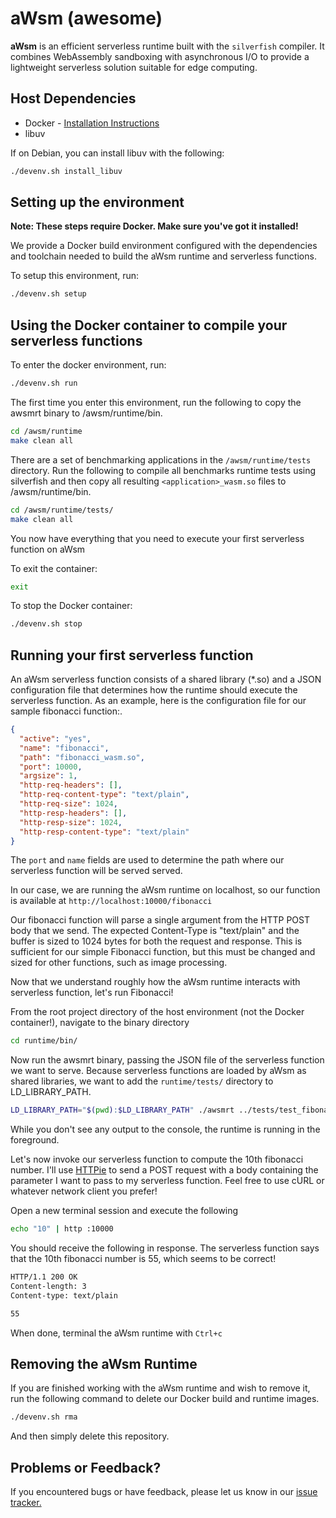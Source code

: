 # aWsm (awesome)

**aWsm** is an efficient serverless runtime built with the `silverfish` compiler. It combines WebAssembly sandboxing with asynchronous I/O to provide a lightweight serverless solution suitable for edge computing.

## Host Dependencies

- Docker - [Installation Instructions](https://docs.docker.com/install/)
- libuv

If on Debian, you can install libuv with the following:

```bash
./devenv.sh install_libuv
```

## Setting up the environment

**Note: These steps require Docker. Make sure you've got it installed!**

We provide a Docker build environment configured with the dependencies and toolchain needed to build the aWsm runtime and serverless functions.

To setup this environment, run:

```bash
./devenv.sh setup
```

## Using the Docker container to compile your serverless functions

To enter the docker environment, run:

```bash
./devenv.sh run
```

The first time you enter this environment, run the following to copy the awsmrt binary to /awsm/runtime/bin.

```bash
cd /awsm/runtime
make clean all
```

There are a set of benchmarking applications in the `/awsm/runtime/tests` directory. Run the following to compile all benchmarks runtime tests using silverfish and then copy all resulting `<application>_wasm.so` files to /awsm/runtime/bin.

```bash
cd /awsm/runtime/tests/
make clean all
```

You now have everything that you need to execute your first serverless function on aWsm

To exit the container:

```bash
exit
```

To stop the Docker container:

```bash
./devenv.sh stop
```

## Running your first serverless function

An aWsm serverless function consists of a shared library (*.so) and a JSON configuration file that determines how the runtime should execute the serverless function. As an example, here is the configuration file for our sample fibonacci function:. 

```json
{
  "active": "yes",
  "name": "fibonacci",
  "path": "fibonacci_wasm.so",
  "port": 10000,
  "argsize": 1,
  "http-req-headers": [],
  "http-req-content-type": "text/plain",
  "http-req-size": 1024,
  "http-resp-headers": [],
  "http-resp-size": 1024,
  "http-resp-content-type": "text/plain"
}
```

The `port` and `name` fields are used to determine the path where our serverless function will be served served. 

In our case, we are running the aWsm runtime on localhost, so our function is available at `http://localhost:10000/fibonacci`

Our fibonacci function will parse a single argument from the HTTP POST body that we send. The expected Content-Type  is "text/plain" and the buffer is sized to 1024 bytes for both the request and response. This is sufficient for our simple Fibonacci function, but this must be changed and sized for other functions, such as image processing.

Now that we understand roughly how the aWsm runtime interacts with serverless function, let's run Fibonacci!

From the root project directory of the host environment (not the Docker container!), navigate to the binary directory

```bash
cd runtime/bin/
```

Now run the awsmrt binary, passing the JSON file of the serverless function we want to serve. Because serverless functions are loaded by aWsm as shared libraries, we want to add the `runtime/tests/` directory to LD_LIBRARY_PATH.

```bash
LD_LIBRARY_PATH="$(pwd):$LD_LIBRARY_PATH" ./awsmrt ../tests/test_fibonacci.json
```

While you don't see any output to the console, the runtime is running in the foreground.

Let's now invoke our serverless function to compute the 10th fibonacci number. I'll use [HTTPie](https://httpie.org/) to send a POST request with a body containing the parameter I want to pass to my serverless function. Feel free to use cURL or whatever network client you prefer!

Open a new terminal session and execute the following

```bash
echo "10" | http :10000
```

You should receive the following in response. The serverless function says that the 10th fibonacci number is 55, which seems to be correct!

```bash
HTTP/1.1 200 OK
Content-length: 3           
Content-type: text/plain                      

55
```

When done, terminal the aWsm runtime with `Ctrl+c`

## Removing the aWsm Runtime

If you are finished working with the aWsm runtime and wish to remove it, run the following command to delete our Docker build and runtime images.

```bash
./devenv.sh rma
```

And then simply delete this repository.

## Problems or Feedback?

If you encountered bugs or have feedback, please let us know in our [issue tracker.](https://github.com/phanikishoreg/awsm-Serverless-Framework/issues)
